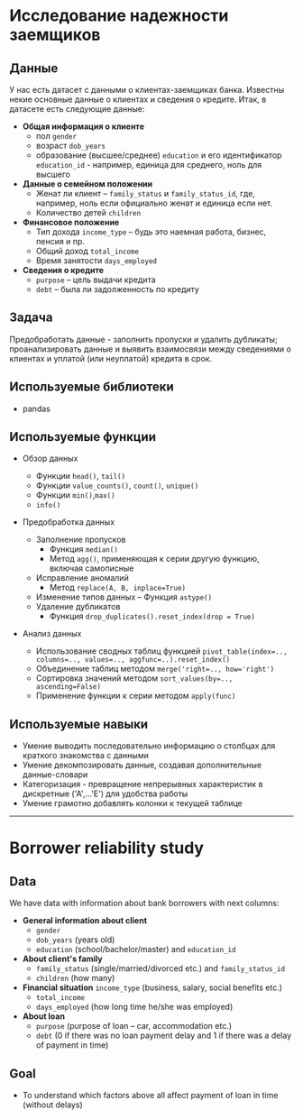# Исследование надежности заемщиков

## Данные

У нас есть датасет с данными о клиентах-заемщиках банка. Известны некие основные данные о клиентах и сведения о кредите.
Итак, в датасете есть следующие данные:

- **Общая информация о клиенте**
  - пол `gender`
  - возраст `dob_years`
  - образование (высшее/среднее) `education` и его идентификатор `education_id` - например, единица для среднего, ноль для высшего
- **Данные о семейном положении**
  - Женат ли клиент – `family_status` и `family_status_id`, где, например, ноль если официально женат и единица если нет.
  - Количество детей `children`
- **Финансовое положение**
  - Тип дохода `income_type` – будь это наемная работа, бизнес, пенсия и пр.   
  - Общий доход `total_income`
  - Время занятости `days_employed`
- **Сведения о кредите**
  - `purpose` – цель выдачи кредита
  - `debt` – была ли задолженность по кредиту

## Задача

Предобработать данные - заполнить пропуски и удалить дубликаты; проанализировать данные и выявить взаимосвязи между сведениями о клиентах и уплатой (или неуплатой) кредита в срок.

## Используемые библиотеки

- pandas

## Используемые функции

- Обзор данных
  - Функции `head()`, `tail()`
  - Функции `value_counts()`, `count()`, `unique()`
  - Функции `min()`,`max()`
  - `info()`

- Предобработка данных
    - Заполнение пропусков
        - Функция `median()`
        - Метод `agg()`, применяющая к серии другую функцию, включая самописные
    - Исправление аномалий
        - Метод `replace(A, B, inplace=True)`
    - Изменение типов данных
        – Функция `astype()`
    - Удаление дубликатов
        - Функция `drop_duplicates().reset_index(drop = True)`
        
- Анализ данных
    - Использование сводных таблиц функцией `pivot_table(index=.., columns=.., values=.., aggfunc=..).reset_index()`
    - Объединение таблиц методом `merge('right=.., how='right')`
    - Сортировка значений методом `sort_values(by=.., ascending=False)`
    - Применение функции к серии методом `apply(func)`

## Используемые навыки
- Умение выводить последовательно информацию о столбцах для краткого знакомства с данными
- Умение декомпозировать данные, создавая дополнительные данные-словари
- Категоризация - превращение непрерывных характеристик в дискретные ('А',...'Е') для удобства работы
- Умение грамотно добавлять колонки к текущей таблице

_____

# Borrower reliability study

## Data

We have data with information about bank borrowers with next columns:
- **General information about client**
  - `gender`
  - `dob_years` (years old)
  - `education` (school/bachelor/master) and `education_id`
- **About client's family**
  - `family_status` (single/married/divorced etc.) and `family_status_id`
  - `children` (how many)
- **Financial situation**
  `income_type` (business, salary, social benefits etc.)  
  - `total_income`
  - `days_employed` (how long time he/she was employed)
- **About loan**
  - `purpose` (purpose of loan – car, accommodation etc.)
  - `debt` (0 if there was no loan payment delay and 1 if there was a delay of payment in time)

## Goal
- To understand which factors above all affect payment of loan in time (without delays)